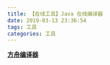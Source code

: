 ```yaml
---
title: 【在线工具】Java 在线编译器
date: 2019-03-13 23:36:54
tags: 工具
categories: 工具
---
```




[**方舟编译器**](https://www.openarkcompiler.cn/demonstration)

